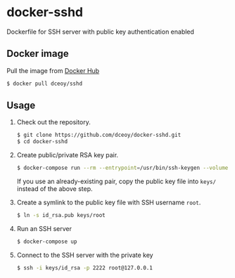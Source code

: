docker-sshd
===========

Dockerfile for SSH server with public key authentication enabled

Docker image
------------

Pull the image from [Docker Hub](https://hub.docker.com/r/dceoy/sshd/)

```sh
$ docker pull dceoy/sshd
```

Usage
-----

1.  Check out the repository.

    ```sh
    $ git clone https://github.com/dceoy/docker-sshd.git
    $ cd docker-sshd
    ```

2.  Create public/private RSA key pair.

    ```sh
    $ docker-compose run --rm --entrypoint=/usr/bin/ssh-keygen --volume=${PWD}/keys:/root/.ssh sshd -t rsa
    ```

    If you use an already-existing pair, copy the public key file into `keys/` instead of the above step.

3.  Create a symlink to the public key file with SSH username `root`.

    ```sh
    $ ln -s id_rsa.pub keys/root
    ```

4.  Run an SSH server

    ```sh
    $ docker-compose up
    ```

5.  Connect to the SSH server with the private key

    ```sh
    $ ssh -i keys/id_rsa -p 2222 root@127.0.0.1
    ```
